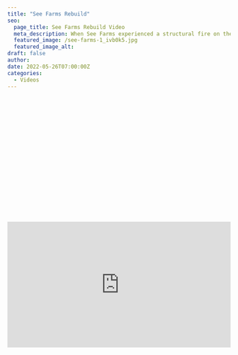 ```yaml
---
title: "See Farms Rebuild"
seo:
  page_title: See Farms Rebuild Video
  meta_description: When See Farms experienced a structural fire on their livestock farm, they were left without a hay storage shed in the middle of the busy baling season.
  featured_image: /see-farms-1_ivb0k5.jpg
  featured_image_alt:
draft: false
author:
date: 2022-05-26T07:00:00Z
categories:
  - Videos
---
```


<script src="https://fast.wistia.com/embed/medias/puok70go1i.jsonp" async></script><script src="https://fast.wistia.com/assets/external/E-v1.js" async></script><div class="wistia_responsive_padding" style="padding:56.25% 0 0 0;position:relative;"><div class="wistia_responsive_wrapper" style="height:100%;left:0;position:absolute;top:0;width:100%;"><div class="wistia_embed wistia_async_puok70go1i videoFoam=true" style="height:100%;position:relative;width:100%"><div class="wistia_swatch" style="height:100%;left:0;opacity:0;overflow:hidden;position:absolute;top:0;transition:opacity 200ms;width:100%;"><img src="https://fast.wistia.com/embed/medias/puok70go1i/swatch" style="filter:blur(5px);height:100%;object-fit:contain;width:100%;" alt="" aria-hidden="true" onload="this.parentNode.style.opacity=1;" /></div></div></div></div>

<div class="wistia_responsive_padding" style="padding:56.25% 0 0 0;position:relative;"><div class="wistia_responsive_wrapper" style="height:100%;left:0;position:absolute;top:0;width:100%;"><iframe src="https://fast.wistia.net/embed/iframe/mlbprz6sbm?seo=true&videoFoam=true" title="FS DroneMontageSeeFarms Video" allow="autoplay; fullscreen" allowtransparency="true" frameborder="0" scrolling="no" class="wistia_embed" name="wistia_embed" msallowfullscreen width="100%" height="100%"></iframe></div></div>
<script src="https://fast.wistia.net/assets/external/E-v1.js" async></script>